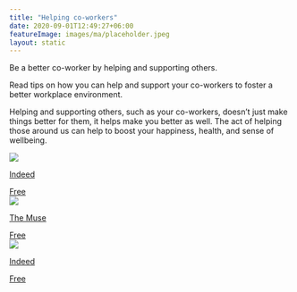 ```yaml
---
title: "Helping co-workers"
date: 2020-09-01T12:49:27+06:00
featureImage: images/ma/placeholder.jpeg
layout: static
---
```


Be a better co-worker by helping and supporting others.

Read tips on how you can help and support your co-workers to foster a better workplace environment.

Helping and supporting others, such as your co-workers, doesn’t just make things better for them, it helps make you better as well. The act of helping those around us can help to boost your happiness, health, and sense of wellbeing.

<a class="ma-link" href="https://www.indeed.com/career-advice/career-development/helping-and-supporting-others-at-work"><div class="ma-card ma-card-Learning"><div class="ma-icon"><img src ="/images/icon-check.png"/></div><div class="ma-name"><p>Indeed</p></div><div class="ma-paid-text"><span>Free</span></div></div></a><a class="ma-link" href="https://www.themuse.com/advice/how-to-support-a-coworker-through-a-personal-crisis-without-crossing-the-line"><div class="ma-card ma-card-Learning"><div class="ma-icon"><img src ="/images/icon-check.png"/></div><div class="ma-name"><p>The Muse</p></div><div class="ma-paid-text"><span>Free</span></div></div></a><a class="ma-link" href="https://uk.indeed.com/career-advice/career-development/supportive-colleagues"><div class="ma-card ma-card-Learning"><div class="ma-icon"><img src ="/images/icon-check.png"/></div><div class="ma-name"><p>Indeed</p></div><div class="ma-paid-text"><span>Free</span></div></div></a>  

<br/><br/>






